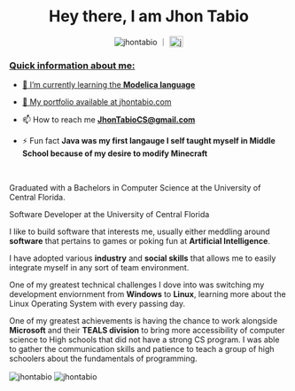 <h1 align="center">Hey there, I am Jhon Tabio</h1>

<p align="center"> 
  <img src="https://komarev.com/ghpvc/?username=jhontabio&label=Profile%20views&color=A020F0&style=flat" alt="jhontabio"/> 
  ｜
  <a href="https://linkedin.com/in/jhontabio" target="blank"><img align="top" src="https://raw.githubusercontent.com/rahuldkjain/github-profile-readme-generator/master/src/images/icons/Social/linked-in-alt.svg" alt="jhontabio" height="20" width="25"/>
</p>

<h3 align="left">Quick information about me:</h3>

- 🌱 I’m currently learning the **Modelica language**

- 📝 My portfolio available at [jhontabio.com](https://jhontabio.com)

- 📫 How to reach me **JhonTabioCS@gmail.com**

- ⚡ Fun fact **Java was my first langauge I self taught myself in Middle School because of my desire to modify Minecraft**

</br>

<p id="bio">
  Graduated with a Bachelors in Computer Science at the University of Central Florida.

  Software Developer at the University of Central Florida
  
  I like to build software that interests me, usually either meddling around <strong>software</strong> that pertains to games or poking fun at <strong>Artificial Intelligence</strong>.  
  
  I have adopted various <strong>industry</strong> and <strong>social skills</strong> that allows me to easily integrate myself in any sort of team environment. 
  
  One of my greatest technical challenges I dove into was switching my development enviornment from <strong>Windows</strong> to <strong>Linux</strong>, learning more about the Linux Operating System with every passing day.
  
  One of my greatest achievements is having the chance to work alongside <strong>Microsoft</strong> and their <strong>TEALS division</strong> to bring more accessibility of computer science to High schools that did not have a strong CS program. I was able to gather the communication skills and patience to teach a group of high schoolers about the fundamentals of programming.
</p>

<div style={display: flex, justify-content: center}>
  <img align="center" src="https://github-readme-stats.vercel.app/api/top-langs?username=jhontabio&show_icons=true&locale=en&layout=compact&custom_title=Language&nbsp;Distribution&size_weight=0.5&count_weight=0.5&theme=dark" alt="jhontabio"/>
  <img align="center" src="https://github-readme-stats.vercel.app/api?username=jhontabio&show_icons=true&locale=en&theme=dark" alt="jhontabio"/>
  <!--&nbsp; <img align="center" src="https://github-readme-streak-stats.herokuapp.com/?user=jhontabio&" alt="jhontabio"/>-->
</div>

